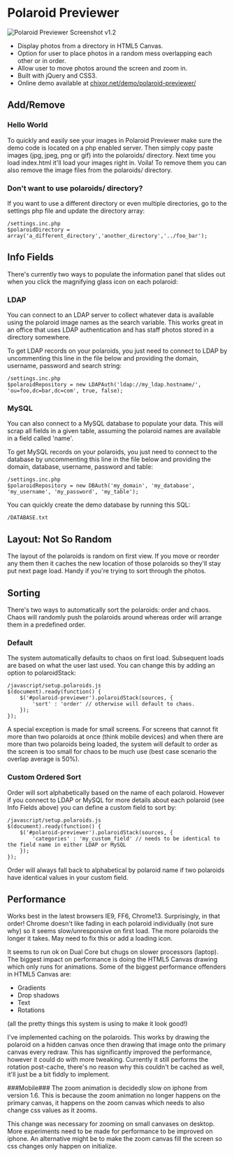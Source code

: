 # Polaroid Previewer #

![Polaroid Previewer Screenshot v1.2](http://chixor.net/demo/polaroid-previewer/polaroid-previewer.png)

* Display photos from a directory in HTML5 Canvas.
* Option for user to place photos in a random mess overlapping each other or in order.
* Allow user to move photos around the screen and zoom in.
* Built with jQuery and CSS3.
* Online demo available at [chixor.net/demo/polaroid-previewer/](http://chixor.net/demo/polaroid-previewer/)

## Add/Remove ##

### Hello World ###
To quickly and easily see your images in Polaroid Previewer make sure the demo code is located on a php enabled server. Then simply copy paste images (jpg, jpeg, png or gif) into the polaroids/ directory. Next time you load index.html it'll load your images right in. Voila! To remove them you can also remove the image files from the polaroids/ directory.

### Don't want to use polaroids/ directory? ###
If you want to use a different directory or even multiple directories, go to the settings php file and update the directory array:

	/settings.inc.php
	$polaroidDirectory = array('a_different_directory','another_directory','../foo_bar');

## Info Fields ##
There's currently two ways to populate the information panel that slides out when you click the magnifying glass icon on each polaroid:

### LDAP ###
You can connect to an LDAP server to collect whatever data is available using the polaroid image names as the search variable. This works great in an office that uses LDAP authentication and has staff photos stored in a directory somewhere.

To get LDAP records on your polaroids, you just need to connect to LDAP by uncommenting this line in the file below and providing the domain, username, password and search string:

	/settings.inc.php
	$polaroidRepository = new LDAPAuth('ldap://my_ldap.hostname/', 'ou=foo,dc=bar,dc=com', true, false);

### MySQL ###
You can also connect to a MySQL database to populate your data. This will scrap all fields in a given table, assuming the polaroid names are available in a field called 'name'.

To get MySQL records on your polaroids, you just need to connect to the database by uncommenting this line in the file below and providing the domain, database, username, password and table:

	/settings.inc.php
	$polaroidRepository = new DBAuth('my_domain', 'my_database', 'my_username', 'my_password', 'my_table');

You can quickly create the demo database by running this SQL:

	/DATABASE.txt

## Layout: Not So Random ##
The layout of the polaroids is random on first view. If you move or reorder any them then it caches the new location of those polaroids so they'll stay put next page load. Handy if you're trying to sort through the photos.

## Sorting ##
There's two ways to automatically sort the polaroids: order and chaos. Chaos will randomly push the polaroids around whereas order will arrange them in a predefined order.

### Default ###
The system automatically defaults to chaos on first load. Subsequent loads are based on what the user last used. You can change this by adding an option to polaroidStack:

	/javascript/setup.polaroids.js
	$(document).ready(function() {
		$('#polaroid-previewer').polaroidStack(sources, {
			'sort' : 'order' // otherwise will default to chaos.
		});
	});

A special exception is made for small screens. For screens that cannot fit more than two polaroids at once (think mobile devices) and when there are more than two polaroids being loaded, the system will default to order as the screen is too small for chaos to be much use (best case scenario the overlap average is 50%).

### Custom Ordered Sort ###
Order will sort alphabetically based on the name of each polaroid. However if you connect to LDAP or MySQL for more details about each polaroid (see Info Fields above) you can define a custom field to sort by:

	/javascript/setup.polaroids.js
	$(document).ready(function() {
		$('#polaroid-previewer').polaroidStack(sources, {
			'categories' : 'my_custom_field' // needs to be identical to the field name in either LDAP or MySQL
		});
	});

Order will always fall back to alphabetical by polaroid name if two polaroids have identical values in your custom field.

## Performance ##
Works best in the latest browsers IE9, FF6, Chrome13. Surprisingly, in that order! Chrome doesn't like fading in each polaroid individually (not sure why) so it seems slow/unresponsive on first load. The more polaroids the longer it takes. May need to fix this or add a loading icon.

It seems to run ok on Dual Core but chugs on slower processors (laptop). The biggest impact on performance is doing the HTML5 Canvas drawing which only runs for animations. Some of the biggest performance offenders in HTML5 Canvas are:

* Gradients
* Drop shadows
* Text
* Rotations

(all the pretty things this system is using to make it look good!)

I've implemented caching on the polaroids. This works by drawing the polaroid on a hidden canvas once then drawing that image onto the primary canvas every redraw. This has significantly improved the performance, however it could do with more tweaking. Currently it still performs the rotation post-cache, there's no reason why this couldn't be cached as well, it'll just be a bit fiddly to implement.

###Mobile###
The zoom animation is decidedly slow on iphone from version 1.6. This is because the zoom animation no longer happens on the primary canvas, it happens on the zoom canvas which needs to also change css values as it zooms.

This change was necessary for zooming on small canvases on desktop. More experiments need to be made for performance to be improved on iphone. An alternative might be to make the zoom canvas fill the screen so css changes only happen on initialize.
